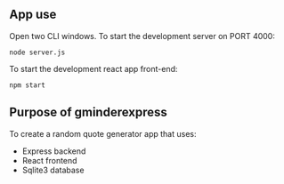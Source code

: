 ## App use
Open two CLI windows.
To start the development server on PORT 4000:
```
node server.js
```
To start the development react app front-end:
```
npm start
```

## Purpose of gminderexpress
To create a random quote generator app that uses:
- Express backend
- React frontend
- Sqlite3 database
